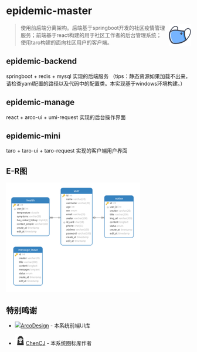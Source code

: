 # epidemic-master

[<img src="./md-static/favicon.jpeg" style="margin-left: 10px" align="right" height="60">](https://decadez.icu)

> ​	 使用前后端分离架构。后端基于springboot开发的社区疫情管理服务；前端基于react构建的用于社区工作者的后台管理系统；使用taro构建的面向社区用户的客户端。

## epidemic-backend

springboot + redis + mysql 实现的后端服务
（tips：静态资源如果加载不出来，请检查yaml配置的路径以及代码中的配置类。本实现基于windows环境构建。）

## epidemic-manage

react + arco-ui + umi-request 实现的后台操作界面

## epidemic-mini

taro + taro-ui + taro-request 实现的客户端用户界面

## E-R图

<img src="./md-static/E-R.png" height="300">

## 特别鸣谢
- [<img src="./md-static/ArcoDesign.webp" height="30">ArcoDesign](https://www.iconfont.cn/user/detail?spm=a313x.7781069.1998910419.d9bd4f23f&uid=207078&nid=XqJypKOvb165) - 本系统前端UI库

- [<img src="./md-static/ChenCJ.webp" height="30">ChenCJ](https://www.iconfont.cn/user/detail?spm=a313x.7781069.1998910419.d9bd4f23f&uid=207078&nid=XqJypKOvb165) - 本系统图标库作者
